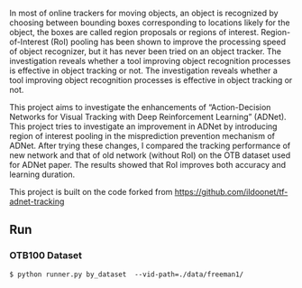 
In most of online trackers for moving objects, an object is recognized by choosing between bounding boxes corresponding to locations likely for the object, the boxes are called region proposals or regions of interest. Region-of-Interest (RoI) pooling has been shown to improve the processing speed of object recognizer, but it has never been tried on an object tracker. The investigation reveals whether a tool improving object recognition processes is effective in object tracking or not. The investigation reveals whether a tool improving object recognition processes is effective in object tracking or not. 

This project aims to investigate the enhancements of “Action-Decision Networks for Visual Tracking with Deep Reinforcement Learning” (ADNet). This project tries to investigate an improvement in ADNet by introducing region of interest pooling in the misprediction prevention mechanism of ADNet. After trying these changes, I compared the tracking performance of new network and that of old network (without RoI) on the OTB dataset used for ADNet paper. The results showed that RoI improves both accuracy and learning duration. 

This project is built on the code forked from https://github.com/ildoonet/tf-adnet-tracking

## Run

### OTB100 Dataset

```
$ python runner.py by_dataset  --vid-path=./data/freeman1/
```


